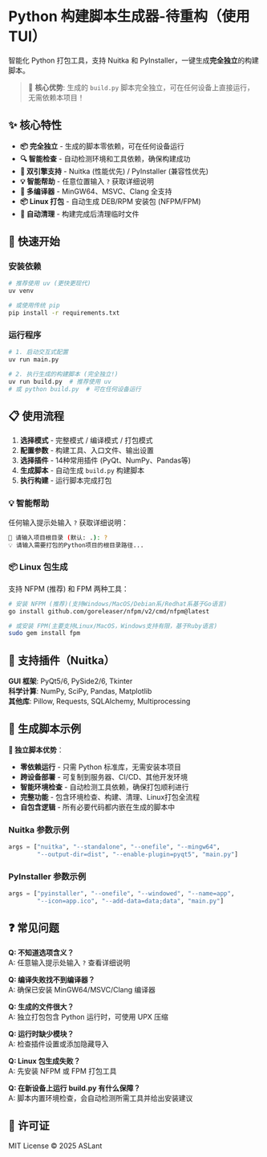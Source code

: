 # Python 构建脚本生成器-待重构（使用TUI）

智能化 Python 打包工具，支持 Nuitka 和 PyInstaller，一键生成**完全独立**的构建脚本。

> 🎯 **核心优势**: 生成的 `build.py` 脚本完全独立，可在任何设备上直接运行，无需依赖本项目！

## ✨ 核心特性

- **📦 完全独立** - 生成的脚本零依赖，可在任何设备运行
- **🔍 智能检查** - 自动检测环境和工具依赖，确保构建成功
- **🚀 双引擎支持** - Nuitka (性能优先) / PyInstaller (兼容性优先)
- **💡 智能帮助** - 任意位置输入 `?` 获取详细说明
- **🔧 多编译器** - MinGW64、MSVC、Clang 全支持
- **📦 Linux 打包** - 自动生成 DEB/RPM 安装包 (NFPM/FPM)
- **🧹 自动清理** - 构建完成后清理临时文件

## 🚀 快速开始

### 安装依赖
```bash
# 推荐使用 uv (更快更现代)
uv venv

# 或使用传统 pip
pip install -r requirements.txt
```

### 运行程序
```bash
# 1. 启动交互式配置
uv run main.py

# 2. 执行生成的构建脚本 (完全独立!)
uv run build.py  # 推荐使用 uv
# 或 python build.py  # 可在任何设备运行
```

## 📋 使用流程

1. **选择模式** - 完整模式 / 编译模式 / 打包模式
2. **配置参数** - 构建工具、入口文件、输出设置
3. **选择插件** - 14种常用插件 (PyQt、NumPy、Pandas等)
4. **生成脚本** - 自动生成 `build.py` 构建脚本
5. **执行构建** - 运行脚本完成打包

### 💡 智能帮助
任何输入提示处输入 `?` 获取详细说明：
```bash
📂 请输入项目根目录 (默认: .): ?
💡 请输入需要打包的Python项目的根目录路径...
```

### 📦 Linux 包生成
支持 NFPM (推荐) 和 FPM 两种工具：
```bash
# 安装 NFPM (推荐)(支持Windows/MacOS/Debian系/Redhat系基于Go语言)
go install github.com/goreleaser/nfpm/v2/cmd/nfpm@latest

# 或安装 FPM(主要支持Linux/MacOS，Windows支持有限，基于Ruby语言)
sudo gem install fpm
```

## 🔌 支持插件（Nuitka）

**GUI 框架**: PyQt5/6, PySide2/6, Tkinter  
**科学计算**: NumPy, SciPy, Pandas, Matplotlib  
**其他库**: Pillow, Requests, SQLAlchemy, Multiprocessing

## 📝 生成脚本示例

**🎯 独立脚本优势**：
- **零依赖运行** - 只需 Python 标准库，无需安装本项目
- **跨设备部署** - 可复制到服务器、CI/CD、其他开发环境
- **智能环境检查** - 自动检测工具依赖，确保打包顺利进行
- **完整功能** - 包含环境检查、构建、清理、Linux打包全流程
- **自包含逻辑** - 所有必要代码都内嵌在生成的脚本中

### Nuitka 参数示例
```python
args = ["nuitka", "--standalone", "--onefile", "--mingw64", 
        "--output-dir=dist", "--enable-plugin=pyqt5", "main.py"]
```

### PyInstaller 参数示例  
```python
args = ["pyinstaller", "--onefile", "--windowed", "--name=app",
        "--icon=app.ico", "--add-data=data;data", "main.py"]
```

## ❓ 常见问题

**Q: 不知道选项含义？**  
A: 任意输入提示处输入 `?` 查看详细说明

**Q: 编译失败找不到编译器？**  
A: 确保已安装 MinGW64/MSVC/Clang 编译器

**Q: 生成的文件很大？**  
A: 独立打包包含 Python 运行时，可使用 UPX 压缩

**Q: 运行时缺少模块？**  
A: 检查插件设置或添加隐藏导入

**Q: Linux 包生成失败？**  
A: 先安装 NFPM 或 FPM 打包工具

**Q: 在新设备上运行 build.py 有什么保障？**  
A: 脚本内置环境检查，会自动检测所需工具并给出安装建议

## 📄 许可证

MIT License © 2025 ASLant

